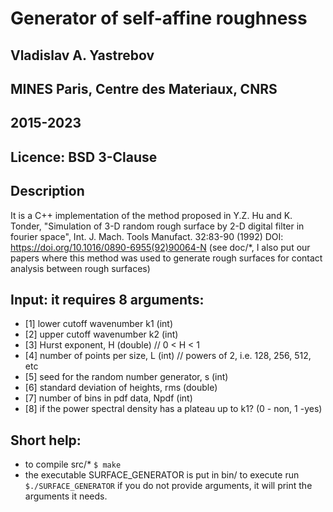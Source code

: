 # Generator of self-affine roughness
## Vladislav A. Yastrebov
## MINES Paris, Centre des Materiaux, CNRS
## 2015-2023
## Licence: BSD 3-Clause 

## Description

It is a C++ implementation of the method proposed in
Y.Z. Hu and K. Tonder, "Simulation of 3-D random rough surface by 2-D digital filter in fourier space", Int. J. Mach. Tools Manufact. 32:83-90 (1992) DOI: https://doi.org/10.1016/0890-6955(92)90064-N
(see doc/*, I also put our papers where this method was used to generate rough surfaces for contact analysis between rough surfaces)

## Input: it requires 8 arguments: 

+ [1] lower cutoff wavenumber k1 (int)
+ [2] upper cutoff wavenumber k2 (int)
+ [3] Hurst exponent, H (double) // 0 < H < 1
+ [4] number of points per size,  L (int) // powers of 2, i.e. 128, 256, 512, etc
+ [5] seed for the random number generator, s (int)
+ [6] standard deviation of heights, rms (double)
+ [7] number of bins in pdf data, Npdf (int)
+ [8] if the power spectral density has a plateau up to k1? (0 - non, 1 -yes)


## Short help:

+ to compile src/*
`$ make`
+ the executable SURFACE_GENERATOR is put in bin/
to execute run 
`$./SURFACE_GENERATOR` 
if you do not provide arguments, it will print the arguments it needs.
